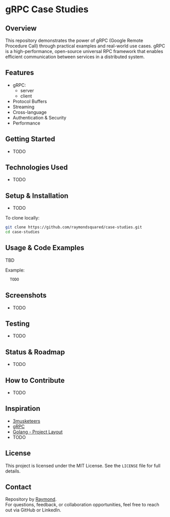 # gRPC Case Studies

## Overview
This repository demonstrates the power of gRPC (Google Remote Procedure Call) through practical examples and real-world use cases. 
gRPC is a high-performance, open-source universal RPC framework that enables efficient communication between services in a distributed system.

## Features
- gRPC:
  - server
  - client
- Protocol Buffers
- Streaming
- Cross-language
- Authentication & Security
- Performance

## Getting Started
- TODO

## Technologies Used
- TODO

## Setup & Installation
- TODO

To clone locally:
```bash
git clone https://github.com/raymondsquared/case-studies.git
cd case-studies
```

## Usage & Code Examples
TBD

Example:
```bash
  TODO
```

## Screenshots
- TODO

## Testing
- TODO

## Status & Roadmap
- TODO

## How to Contribute
- TODO

## Inspiration
- [3musketeers](https://3musketeers.io/)
- [gRPC](https://grpc.io/)
- [Golang - Project Layout](https://github.com/golang-standards/project-layout)
- TODO

## License
This project is licensed under the MIT License. See the `LICENSE` file for full details.

## Contact
Repository by [Raymond](https://github.com/raymondsquared).  
For questions, feedback, or collaboration opportunities, feel free to reach out via GitHub or LinkedIn.

